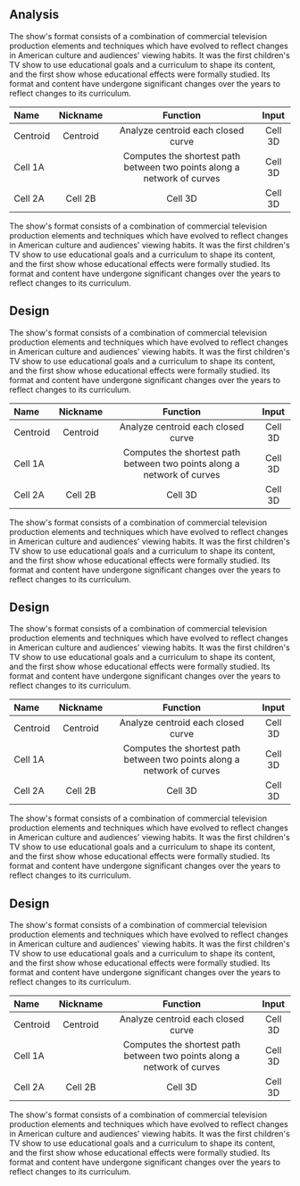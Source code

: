 ## Analysis
The show's format consists of a combination of commercial television production elements and techniques which have evolved to reflect changes in American culture and audiences' viewing habits. It was the first children's TV show to use educational goals and a curriculum to shape its content, and the first show whose educational effects were formally studied. Its format and content have undergone significant changes over the years to reflect changes to its curriculum.

|Name | Nickname | Function  | Input  |
| :------- | :------: | :-------: | :-------: |
| Centroid     | Centroid   | Analyze centroid each closed curve    | Cell 3D |
| Cell 1A  |   | Computes the shortest path between two points along a network of curves    | Cell 3D |
| Cell 2A  | Cell 2B  |  Cell 3D | Cell 3D |

The show's format consists of a combination of commercial television production elements and techniques which have evolved to reflect changes in American culture and audiences' viewing habits. It was the first children's TV show to use educational goals and a curriculum to shape its content, and the first show whose educational effects were formally studied. Its format and content have undergone significant changes over the years to reflect changes to its curriculum.

## Design
The show's format consists of a combination of commercial television production elements and techniques which have evolved to reflect changes in American culture and audiences' viewing habits. It was the first children's TV show to use educational goals and a curriculum to shape its content, and the first show whose educational effects were formally studied. Its format and content have undergone significant changes over the years to reflect changes to its curriculum.

|Name | Nickname | Function  | Input  |
| :------- | :------: | :-------: | :-------: |
| Centroid     | Centroid   | Analyze centroid each closed curve    | Cell 3D |
| Cell 1A  |   | Computes the shortest path between two points along a network of curves    | Cell 3D |
| Cell 2A  | Cell 2B  |  Cell 3D | Cell 3D |

The show's format consists of a combination of commercial television production elements and techniques which have evolved to reflect changes in American culture and audiences' viewing habits. It was the first children's TV show to use educational goals and a curriculum to shape its content, and the first show whose educational effects were formally studied. Its format and content have undergone significant changes over the years to reflect changes to its curriculum.

## Design
The show's format consists of a combination of commercial television production elements and techniques which have evolved to reflect changes in American culture and audiences' viewing habits. It was the first children's TV show to use educational goals and a curriculum to shape its content, and the first show whose educational effects were formally studied. Its format and content have undergone significant changes over the years to reflect changes to its curriculum.

|Name | Nickname | Function  | Input  |
| :------- | :------: | :-------: | :-------: |
| Centroid     | Centroid   | Analyze centroid each closed curve    | Cell 3D |
| Cell 1A  |   | Computes the shortest path between two points along a network of curves    | Cell 3D |
| Cell 2A  | Cell 2B  |  Cell 3D | Cell 3D |

The show's format consists of a combination of commercial television production elements and techniques which have evolved to reflect changes in American culture and audiences' viewing habits. It was the first children's TV show to use educational goals and a curriculum to shape its content, and the first show whose educational effects were formally studied. Its format and content have undergone significant changes over the years to reflect changes to its curriculum.

## Design
The show's format consists of a combination of commercial television production elements and techniques which have evolved to reflect changes in American culture and audiences' viewing habits. It was the first children's TV show to use educational goals and a curriculum to shape its content, and the first show whose educational effects were formally studied. Its format and content have undergone significant changes over the years to reflect changes to its curriculum.

|Name | Nickname | Function  | Input  |
| :------- | :------: | :-------: | :-------: |
| Centroid     | Centroid   | Analyze centroid each closed curve    | Cell 3D |
| Cell 1A  |   | Computes the shortest path between two points along a network of curves    | Cell 3D |
| Cell 2A  | Cell 2B  |  Cell 3D | Cell 3D |

The show's format consists of a combination of commercial television production elements and techniques which have evolved to reflect changes in American culture and audiences' viewing habits. It was the first children's TV show to use educational goals and a curriculum to shape its content, and the first show whose educational effects were formally studied. Its format and content have undergone significant changes over the years to reflect changes to its curriculum.